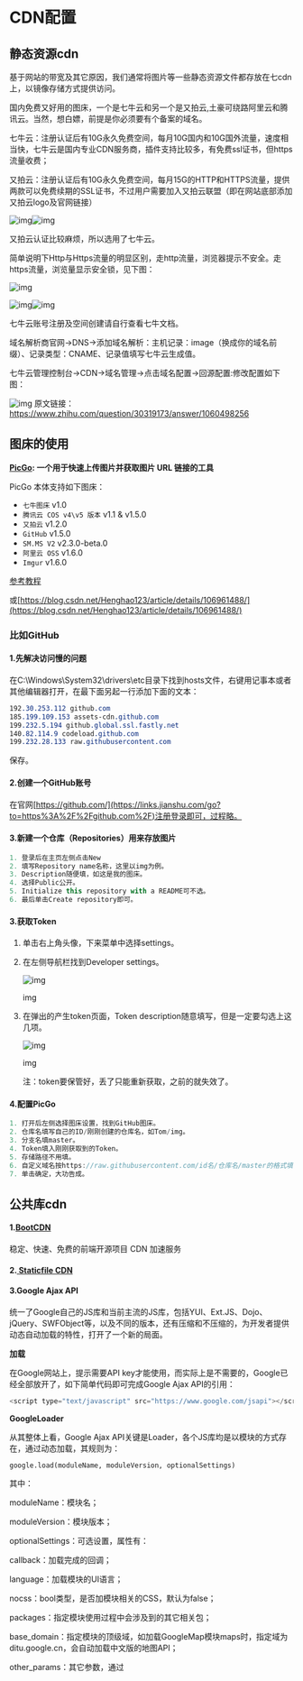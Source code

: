 # CDN配置

## 静态资源cdn

基于网站的带宽及其它原因，我们通常将图片等一些静态资源文件都存放在七cdn上，以镜像存储方式提供访问。

国内免费又好用的图床，一个是七牛云和另一个是又拍云,土豪可绕路阿里云和腾讯云。当然，想白嫖，前提是你必须要有个备案的域名。

七牛云：注册认证后有10G永久免费空间，每月10G国内和10G国外流量，速度相当快，七牛云是国内专业CDN服务商，插件支持比较多，有免费ssl证书，但https流量收费；

又拍云：注册认证后有10G永久免费空间，每月15G的HTTP和HTTPS流量，提供两款可以免费续期的SSL证书，不过用户需要加入又拍云联盟（即在网站底部添加又拍云logo及官网链接）  

![img](https://pic4.zhimg.com/50/v2-12132f0e09bd1f20a45ce61d312b8b49_hd.jpg?source=1940ef5c)![img](https://pic4.zhimg.com/80/v2-12132f0e09bd1f20a45ce61d312b8b49_720w.jpg?source=1940ef5c)

 又拍云认证比较麻烦，所以选用了七牛云。



简单说明下Http与Https流量的明显区别，走http流量，浏览器提示不安全。走https流量，浏览量显示安全锁，见下图：  

![img](https://pic1.zhimg.com/50/v2-4e09f368dfb25be86b498fbc1fbd1b30_hd.jpg?source=1940ef5c)

![img](https://pic4.zhimg.com/50/v2-2d400f617c14c89ac99b99560830d1f7_hd.jpg?source=1940ef5c)![img](https://pic4.zhimg.com/80/v2-2d400f617c14c89ac99b99560830d1f7_720w.jpg?source=1940ef5c)

七牛云账号注册及空间创建请自行查看七牛文档。

域名解析商官网->DNS->添加域名解析：主机记录：image（换成你的域名前缀）、记录类型：CNAME、记录值填写七牛云生成值。

七牛云管理控制台->CDN->域名管理->点击域名配置->回源配置:修改配置如下图：  

![img](https://pic4.zhimg.com/50/v2-cf5df0a2bc9776c39cf3e420e950c98f_hd.jpg?source=1940ef5c)
原文链接：https://www.zhihu.com/question/30319173/answer/1060498256



## 图床的使用

**[PicGo](https://github.com/Molunerfinn/PicGo): 一个用于快速上传图片并获取图片 URL 链接的工具**

PicGo 本体支持如下图床：

- `七牛图床` v1.0
- `腾讯云 COS v4\v5 版本` v1.1 & v1.5.0
- `又拍云` v1.2.0
- `GitHub` v1.5.0
- `SM.MS V2` v2.3.0-beta.0
- `阿里云 OSS` v1.6.0
- `Imgur` v1.6.0



[参考教程](https://blog.csdn.net/weixin_39777540/article/details/110491770)

或[https://blog.csdn.net/Henghao123/article/details/106961488/](https://blog.csdn.net/Henghao123/article/details/106961488/)



### 比如GitHub

#### 1.先解决访问慢的问题

   在C:\Windows\System32\drivers\etc目录下找到hosts文件，右键用记事本或者其他编辑器打开，在最下面另起一行添加下面的文本：

```css
192.30.253.112 github.com 
185.199.109.153 assets-cdn.github.com 
199.232.5.194 github.global.ssl.fastly.net 
140.82.114.9 codeload.github.com 
199.232.28.133 raw.githubusercontent.com
```

   保存。

#### 2.创建一个GitHub账号

   在官网[https://github.com/](https://links.jianshu.com/go?to=https%3A%2F%2Fgithub.com%2F)注册登录即可，过程略。

#### 3.新建一个仓库（Repositories）用来存放图片

```dart
1. 登录后在主页左侧点击New
2. 填写Repository name名称，这里以img为例。
3. Description随便填，如这是我的图床。
4. 选择Public公开。
5. Initialize this repository with a README可不选。
6. 最后单击Create repository即可。
```

#### 3.获取Token

1. 单击右上角头像，下来菜单中选择settings。

2. 在左侧导航栏找到Developer settings。

   ![img](https:////upload-images.jianshu.io/upload_images/17029678-7656c08d619ed359.png?imageMogr2/auto-orient/strip|imageView2/2/w/1002/format/webp)

   img

1. 在弹出的产生token页面，Token description随意填写，但是一定要勾选上这几项。

   ![img](https:////upload-images.jianshu.io/upload_images/17029678-55b2842f6875b416.png?imageMogr2/auto-orient/strip|imageView2/2/w/784/format/webp)

   img

   注：token要保管好，丢了只能重新获取，之前的就失效了。

#### 4.配置PicGo



```cpp
1. 打开后左侧选择图床设置，找到GitHub图床。
2. 仓库名填写自己的ID/刚刚创建的仓库名，如Tom/img。
3. 分支名填master。
4. Token填入刚刚获取到的Token。
5. 存储路径不用填。
6. 自定义域名按https://raw.githubusercontent.com/id名/仓库名/master的格式填写。
7. 单击确定，大功告成。
```






## 公共库cdn 

#### 1.[BootCDN](https://www.bootcdn.cn/) 

稳定、快速、免费的前端开源项目 CDN 加速服务



#### 2.[ Staticfile CDN](http://www.staticfile.org/)



#### 3.**Google Ajax API** 

统一了Google自己的JS库和当前主流的JS库，包括YUI、Ext.JS、Dojo、jQuery、SWFObject等，以及不同的版本，还有压缩和不压缩的，为开发者提供动态自动加载的特性，打开了一个新的局面。

**加载**

在Google网站上，提示需要API key才能使用，而实际上是不需要的，Google已经全部放开了，如下简单代码即可完成Google Ajax API的引用：

```js
<script type="text/javascript" src="https://www.google.com/jsapi"></script>  
```

**GoogleLoader**

从其整体上看，Google Ajax API关键是Loader，各个JS库均是以模块的方式存在，通过动态加载，其规则为：

```
google.load(moduleName, moduleVersion, optionalSettings) 
```

其中：

moduleName：模块名；

moduleVersion：模块版本； 

optionalSettings：可选设置，属性有：

  callback：加载完成的回调；

  language：加载模块的UI语言；

  nocss：bool类型，是否加模块相关的CSS，默认为false；

  packages：指定模块使用过程中会涉及到的其它相关包；

  base_domain：指定模块的顶级域，如加载GoogleMap模块maps时，指定域为ditu.google.cn，会自动加载中文版的地图API；

   other_params：其它参数，通过<script>标签完成，细节参考Google网站。

目前不支持动态加载的JS库有：
Friend Connect
Earth
gData
Orkut
它们不支持回调。

**示例**

*加载模块*

```
<script type="text/javascript">   google.load("search", "1");   google.load("jquery", "1.4.2");   google.load("jqueryui", "1.7.2"); </script> 
```

*回调*

```
function mapsLoaded() {   var map = new google.maps.Map2(document.getElementById("map"));   map.setCenter(new google.maps.LatLng(37.4419, -122.1419), 13); }  function loadMaps() {   google.load("maps", "2", {"callback" : mapsLoaded}); } 
```

##### googleapis.com是谷歌提供给网站的便利，网站可以直接引用上面的文件和使用一些服务。

因为谷歌服务器在宽带上的优势，很多网站，都加载了这个域名的一个或多个文件。

这个网站有多个子域名，其中被广泛应用的有ajax，fonts，maps，translate。

由于google已经完全被墙了，所以`一些像ajax.googleapis.com`等前端公共库无法加载。